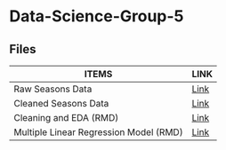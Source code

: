# Data-Science-Group-5

## Files

| ITEMS  | LINK |
| ------------- | ------------- |
| Raw Seasons Data  | [Link](https://drive.google.com/drive/folders/16Ki_wDWCHJ1zFTnH3XyrJKa_KrTHjrjH?usp=sharing)  |
| Cleaned Seasons Data  | [Link](https://drive.google.com/file/d/1zM_tngxVaLSsyIngJbT1ktNF3tnWFdQ-/view?usp=sharing)  |
| Cleaning and EDA (RMD)  | [Link](https://drive.google.com/file/d/1GTpb9dzdWmEeYPL7GrURhiY41oRSFa7t/view?usp=sharing)  |
| Multiple Linear Regression Model (RMD)  | [Link](https://drive.google.com/file/d/1-5gZm9iHFk55-WIk_NR4mLMbMZHGyw4S/view?usp=sharing)  |
